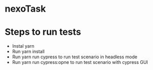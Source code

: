 # nexoTask
# Steps to run tests
* Instal yarn 
* Run yarn install
* Run yarn run cypress to run test scenario in headless mode
* Run yarn run cypress:opne to run test scenario with cypress GUI

